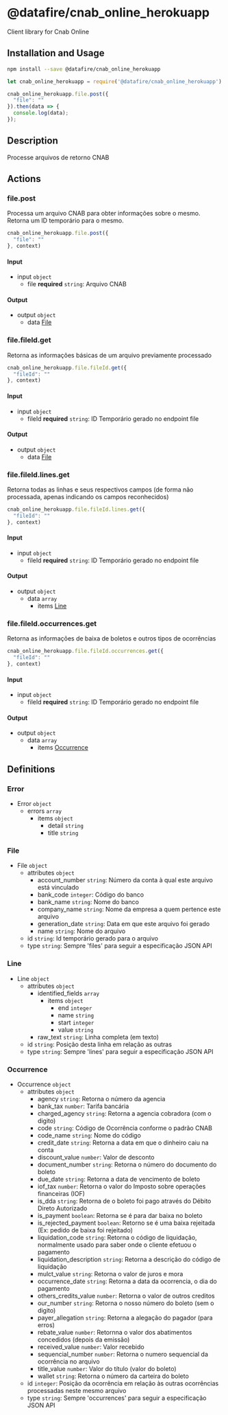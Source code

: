 # @datafire/cnab_online_herokuapp

Client library for Cnab Online

## Installation and Usage
```bash
npm install --save @datafire/cnab_online_herokuapp
```
```js
let cnab_online_herokuapp = require('@datafire/cnab_online_herokuapp').create();

cnab_online_herokuapp.file.post({
  "file": ""
}).then(data => {
  console.log(data);
});
```

## Description

Processe arquivos de retorno CNAB

## Actions

### file.post
Processa um arquivo CNAB para obter informações sobre o mesmo. Retorna um ID temporário para o mesmo.



```js
cnab_online_herokuapp.file.post({
  "file": ""
}, context)
```

#### Input
* input `object`
  * file **required** `string`: Arquivo CNAB

#### Output
* output `object`
  * data [File](#file)

### file.fileId.get
Retorna as informações básicas de um arquivo previamente processado


```js
cnab_online_herokuapp.file.fileId.get({
  "fileId": ""
}, context)
```

#### Input
* input `object`
  * fileId **required** `string`: ID Temporário gerado no endpoint file

#### Output
* output `object`
  * data [File](#file)

### file.fileId.lines.get
Retorna todas as linhas e seus respectivos campos (de forma não processada, apenas indicando os campos reconhecidos)


```js
cnab_online_herokuapp.file.fileId.lines.get({
  "fileId": ""
}, context)
```

#### Input
* input `object`
  * fileId **required** `string`: ID Temporário gerado no endpoint file

#### Output
* output `object`
  * data `array`
    * items [Line](#line)

### file.fileId.occurrences.get
Retorna as informações de baixa de boletos e outros tipos de ocorrências


```js
cnab_online_herokuapp.file.fileId.occurrences.get({
  "fileId": ""
}, context)
```

#### Input
* input `object`
  * fileId **required** `string`: ID Temporário gerado no endpoint file

#### Output
* output `object`
  * data `array`
    * items [Occurrence](#occurrence)



## Definitions

### Error
* Error `object`
  * errors `array`
    * items `object`
      * detail `string`
      * title `string`

### File
* File `object`
  * attributes `object`
    * account_number `string`: Número da conta à qual este arquivo está vinculado
    * bank_code `integer`: Código do banco
    * bank_name `string`: Nome do banco
    * company_name `string`: Nome da empresa a quem pertence este arquivo
    * generation_date `string`: Data em que este arquivo foi gerado
    * name `string`: Nome do arquivo
  * id `string`: Id temporário gerado para o arquivo
  * type `string`: Sempre 'files' para seguir a especificação JSON API

### Line
* Line `object`
  * attributes `object`
    * identified_fields `array`
      * items `object`
        * end `integer`
        * name `string`
        * start `integer`
        * value `string`
    * raw_text `string`: Linha completa (em texto)
  * id `string`: Posição desta linha em relação as outras
  * type `string`: Sempre 'lines' para seguir a especificação JSON API

### Occurrence
* Occurrence `object`
  * attributes `object`
    * agency `string`: Retorna o número da agencia
    * bank_tax `number`: Tarifa bancária
    * charged_agency `string`: Retorna a agencia cobradora (com o digito)
    * code `string`: Código de Ocorrência conforme o padrão CNAB
    * code_name `string`: Nome do código
    * credit_date `string`: Retorna a data em que o dinheiro caiu na conta
    * discount_value `number`: Valor de desconto
    * document_number `string`: Retorna o número do documento do boleto
    * due_date `string`: Retorna a data de vencimento de boleto
    * iof_tax `number`: Retorna o valor do Imposto sobre operações financeiras (IOF)
    * is_dda `string`: Retorna de o boleto foi pago através do Débito Direto Autorizado
    * is_payment `boolean`: Retorna se é para dar baixa no boleto
    * is_rejected_payment `boolean`: Retorno se é uma baixa rejeitada (Ex: pedido de baixa foi rejeitado)
    * liquidation_code `string`: Retorna o código de liquidação, normalmente usado para saber onde o cliente efetuou o pagamento
    * liquidation_description `string`: Retorna a descrição do código de liquidação
    * mulct_value `string`: Retorna o valor de juros e mora
    * occurrence_date `string`: Retorna a data da ocorrencia, o dia do pagamento
    * others_credits_value `number`: Retorna o valor de outros creditos
    * our_number `string`: Retorna o nosso número do boleto (sem o digito)
    * payer_allegation `string`: Retorna a alegação do pagador (para erros)
    * rebate_value `number`: Retornna o valor dos abatimentos concedidos (depois da emissão)
    * received_value `number`: Valor recebido
    * sequencial_number `number`: Retorna o numero sequencial da ocorrência no arquivo
    * title_value `number`: Valor do título (valor do boleto)
    * wallet `string`: Retorna o número da carteira do boleto
  * id `integer`: Posição da ocorrência em relação às outras ocorrências processadas neste mesmo arquivo
  * type `string`: Sempre 'occurrences' para seguir a especificação JSON API


